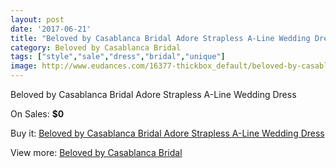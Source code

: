 ```yaml
---
layout: post
date: '2017-06-21'
title: "Beloved by Casablanca Bridal Adore Strapless A-Line Wedding Dress"
category: Beloved by Casablanca Bridal
tags: ["style","sale","dress","bridal","unique"]
image: http://www.eudances.com/16377-thickbox_default/beloved-by-casablanca-bridal-adore-strapless-a-line-wedding-dress.jpg
---
```

Beloved by Casablanca Bridal Adore Strapless A-Line Wedding Dress

On Sales: **$0**
<a href="https://www.eudances.com/en/beloved-by-casablanca-bridal/4823-beloved-by-casablanca-bridal-adore-strapless-a-line-wedding-dress.html"><amp-img layout="responsive" width="600" height="600" src="//www.eudances.com/16377-thickbox_default/beloved-by-casablanca-bridal-adore-strapless-a-line-wedding-dress.jpg" alt="Beloved by Casablanca Bridal Adore Strapless A-Line Wedding Dress 0" /></a>
<a href="https://www.eudances.com/en/beloved-by-casablanca-bridal/4823-beloved-by-casablanca-bridal-adore-strapless-a-line-wedding-dress.html"><amp-img layout="responsive" width="600" height="600" src="//www.eudances.com/16379-thickbox_default/beloved-by-casablanca-bridal-adore-strapless-a-line-wedding-dress.jpg" alt="Beloved by Casablanca Bridal Adore Strapless A-Line Wedding Dress 1" /></a>
<a href="https://www.eudances.com/en/beloved-by-casablanca-bridal/4823-beloved-by-casablanca-bridal-adore-strapless-a-line-wedding-dress.html"><amp-img layout="responsive" width="600" height="600" src="//www.eudances.com/16378-thickbox_default/beloved-by-casablanca-bridal-adore-strapless-a-line-wedding-dress.jpg" alt="Beloved by Casablanca Bridal Adore Strapless A-Line Wedding Dress 2" /></a>

Buy it: [Beloved by Casablanca Bridal Adore Strapless A-Line Wedding Dress](https://www.eudances.com/en/beloved-by-casablanca-bridal/4823-beloved-by-casablanca-bridal-adore-strapless-a-line-wedding-dress.html "Beloved by Casablanca Bridal Adore Strapless A-Line Wedding Dress")

View more: [Beloved by Casablanca Bridal](https://www.eudances.com/en/89-beloved-by-casablanca-bridal "Beloved by Casablanca Bridal")